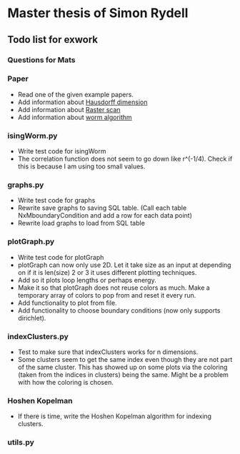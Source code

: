 # Master thesis of Simon Rydell

## Todo list for exwork ##

### Questions for Mats ###

### Paper ###

* Read one of the given example papers.
* Add information about [Hausdorff dimension](https://en.wikipedia.org/wiki/Hausdorff_dimension)
* Add information about [Raster scan](https://en.wikipedia.org/wiki/Raster_scan)
* Add information about [worm algorithm](./literature/worm_algorithm_lecturenotes.pdf)

### isingWorm.py ###

* Write test code for isingWorm
* The correlation function does not seem to go down like r^(-1/4). Check if this is because I am using too small values.

### graphs.py ###

* Write test code for graphs
* Rewrite save graphs to saving SQL table. (Call each table NxMboundaryCondition and add a row for each data point)
* Rewrite load graphs to load from SQL table

### plotGraph.py ###

* Write test code for plotGraph
* plotGraph can now only use 2D. Let it take size as an input at depending on if it is len(size) 2 or 3 it uses different plotting techniques.
* Add so it plots loop lengths or perhaps energy.
* Make it so that plotGraph does not reuse colors as much. Make a temporary array of colors to pop from and reset it every run.
* Add functionality to plot from file.
* Add functionality to choose boundary conditions (now only supports dirichlet).

### indexClusters.py ###

* Test to make sure that indexClusters works for n dimensions.
* Some clusters seem to get the same index even though they are not part of the same cluster. This has showed up on some plots via the coloring (taken from the indices in clusters) being the same. Might be a problem with how the coloring is chosen.

### Hoshen Kopelman ###

* If there is time, write the Hoshen Kopelman algorithm for indexing clusters.

### utils.py ###
